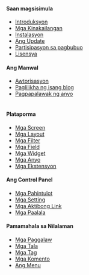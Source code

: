 <h4 class="text-orchid font-thin"> Saan magsisimula </h4>
<ul class="toc-links">
    <li><a href="/en/docs" title="ORCHID is ..."> Introduksyon </a></li>
    <li><a href="/en/docs/requirements/" title="Ang manwal na ito ay naglalaman ng detalyadong mga kinakailangang pansistema para sa pag-i-install ng ORCHID sa Laravel Framework"> Mga Kinakailangan </a> </li>
    <li><a href="/en/docs/installation/" title="Ang gabay na ito ay nagsasangkot sa mga preparasyon, pagpapatakbo ng instalasyon na skrip at mga hakbang na dapat ginagawa pagkatapos matapos ang instalasyon na skrip"> Instalasyon </a> </li>
    <li><a href="/en/docs/upgrade"> Ang Update </a> </li>
    <li><a href="/en/docs/contributors"> Partisipasyon sa pagbubuo </a> </li>
    <li><a href="/en/docs/license"> Lisensya </a> </li>
</ul>

<h4 class="text-orchid font-thin"> Ang Manwal </h4>
<ul class="toc-links">
    <!--<li> <a href="/en/docs/configuration"> Pangkalahatang tingin sa mga setting </a> </li> -->
    <li> <a href="/en/docs/authentication"> Awtorisasyon </a> </li>
    <li> <a href="/en/docs/tutorial_blog"> Paglilikha ng isang blog </a> </li>
    <li> <a href="/en/docs/tutorial_phpinfo"> Pagpapalawak ng anyo </a> </li>
     <!-- <li> <a href="/en/docs/tutorial_clinic"> Pagbubuo ng Aplikasyon </a> </li> -->
     <!-- <li> <a href="/en/docs/tutorial_monitor"> Pagbubuo ng isang pakete </a> </li> -->
</ul>

<h4 class="text-orchid font-thin"> Plataporma </h4>
<ul class="toc-links">
    <!-- <li> <a href="/en/docs/panel_menu"> Ang Panel na Menu </a> </li> -->
    <li> <a href="/en/docs/screens"> Mga Screen </a> </li>
    <li> <a href="/en/docs/layouts"> Mga Layout </a> </li>
    <li> <a href="/en/docs/filters"> Mga Filter </a> </li>
    <li> <a href="/en/docs/field"> Mga Field </a> </li>
    <li> <a href="/en/docs/widget"> Mga Widget </a> </li>
    <li> <a href="/en/docs/form"> Mga Anyo </a> </li>
    <li> <a href="/en/docs/extension"> Mga Ekstensyon </a> </li>
</ul>

<h4 class="text-orchid font-thin"> Ang Control Panel </h4>
<ul class="toc-links">
    <li> <a href="/en/docs/access"> Mga Pahintulot </a> </li>
    <li> <a href="/en/docs/settings"> Mga Setting </a> </li>
    <li> <a href="/en/docs/active"> Mga Aktibong Link </a> </li>
    <li> <a href="/en/docs/alert"> Mga Paalala </a> </li>
</ul>

<h4 class="text-orchid font-thin"> Pamamahala sa Nilalaman </h4>
<ul class="toc-links">
    <li> <a href="/en/docs/behaviors"> Mga Paggalaw </a> </li>
    <li> <a href="/en/docs/post"> Mga Tala </a> </li>
    <li> <a href="/en/docs/tags"> Mga Tag </a> </li>
    <li> <a href="/en/docs/comments" title="Pagtatrabaho sa mga komento sa ORCHID"> Mga Komento </a> </li>
    <li> <a href="/en/docs/menu/" title="Pamamahala sa ORCHID Menu, mga link sa menu at mga setting ng tagagamit at nga opsyon ng menu."> Ang Menu </a> </li>
</ul>

